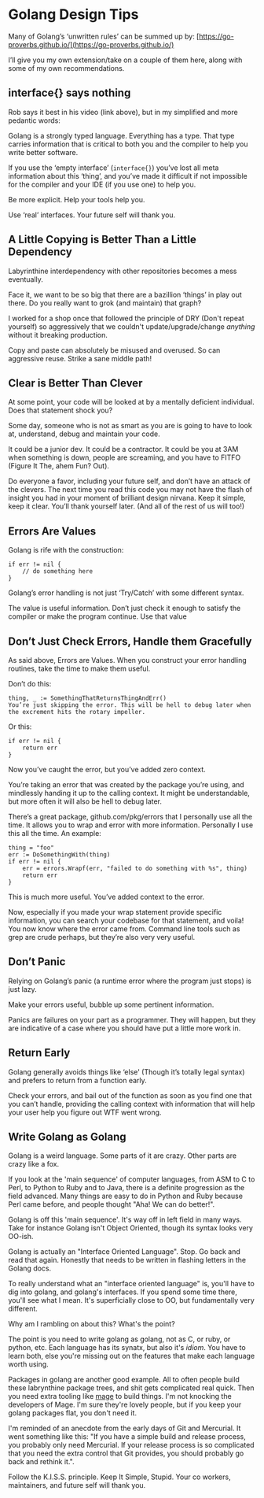 # Golang Design Tips
Many of Golang’s ‘unwritten rules’ can be summed up by: [https://go-proverbs.github.io/](https://go-proverbs.github.io/)

I’ll give you my own extension/take on a couple of them here, along with some of my own recommendations.

## interface{} says nothing
Rob says it best in his video (link above), but in my simplified and more pedantic words:

Golang is a strongly typed language. Everything has a type. That type carries information that is critical to both you and the compiler to help you write better software.

If you use the ‘empty interface’ (`interface{}`) you’ve lost all meta information about this ‘thing’, and you’ve made it difficult if not impossible for the compiler and your IDE (if you use one) to help you.

Be more explicit. Help your tools help you.

Use ‘real’ interfaces. Your future self will thank you.

## A Little Copying is Better Than a Little Dependency

Labyrinthine interdependency with other repositories becomes a mess eventually.

Face it, we want to be so big that there are a bazillion ‘things’ in play out there. Do you really want to grok (and maintain) that graph?

I worked for a shop once that followed the principle of DRY (Don't repeat yourself) so aggressively that we couldn't update/upgrade/change _anything_ without it breaking production.

Copy and paste can absolutely be misused and overused. So can aggressive reuse. Strike a sane middle path!

## Clear is Better Than Clever

At some point, your code will be looked at by a mentally deficient individual. Does that statement shock you?

Some day, someone who is not as smart as you are is going to have to look at, understand, debug and maintain your code.

It could be a junior dev. It could be a contractor. It could be you at 3AM when something is down, people are screaming, and you have to FITFO (Figure It The, ahem Fun? Out).

Do everyone a favor, including your future self, and don’t have an attack of the clevers. The next time you read this code you may not have the flash of insight you had in your moment of brilliant design nirvana. Keep it simple, keep it clear. You’ll thank yourself later. (And all of the rest of us will too!)

## Errors Are Values

Golang is rife with the construction:

    if err != nil {
        // do something here
    }

Golang’s error handling is not just ‘Try/Catch’ with some different syntax.

The value is useful information. Don’t just check it enough to satisfy the compiler or make the program continue. Use that value

## Don’t Just Check Errors, Handle them Gracefully

As said above, Errors are Values. When you construct your error handling routines, take the time to make them useful.

Don’t do this:

    thing, _ := SomethingThatReturnsThingAndErr()
    You’re just skipping the error. This will be hell to debug later when the excrement hits the rotary impeller.

Or this:

    if err != nil {
        return err
    }

Now you’ve caught the error, but you’ve added zero context.

You’re taking an error that was created by the package you’re using, and mindlessly handing it up to the calling context. It might be understandable, but more often it will also be hell to debug later.

There’s a great package, github.com/pkg/errors that I personally use all the time. It allows you to wrap and error with more information. Personally I use this all the time. An example:

    thing = "foo"
    err := DoSomethingWith(thing)
    if err != nil {
        err = errors.Wrapf(err, "failed to do something with %s", thing)
        return err
    }

This is much more useful. You’ve added context to the error.

Now, especially if you made your wrap statement provide specific information, you can search your codebase for that statement, and voila! You now know where the error came from. Command line tools such as grep are crude perhaps, but they’re also very very useful.

## Don’t Panic

Relying on Golang’s panic (a runtime error where the program just stops) is just lazy.

Make your errors useful, bubble up some pertinent information.

Panics are failures on your part as a programmer. They will happen, but they are indicative of a case where you should have put a little more work in.

## Return Early

Golang generally avoids things like ‘else' (Though it’s totally legal syntax) and prefers to return from a function early.

Check your errors, and bail out of the function as soon as you find one that you can’t handle, providing the calling context with information that will help your user help you figure out WTF went wrong.

## Write Golang as Golang

Golang is a weird language.  Some parts of it are crazy.  Other parts are crazy like a fox.

If you look at the 'main sequence' of computer languages, from ASM to C to Perl, to Python to Ruby and to Java, there is a definite progression as the field advanced. Many things are easy to do in Python and Ruby because Perl came before, and people thought "Aha!  We can do better!".

Golang is off this 'main sequence'.  It's way off in left field in many ways. Take for instance Golang isn't Object Oriented, though its syntax looks very OO-ish.  

Golang is actually an "Interface Oriented Language".  Stop.  Go back and read that again.  Honestly that needs to be written in flashing letters in the Golang docs.

To really understand what an "interface oriented language" is, you'll have to dig into golang, and golang's interfaces.  If you spend some time there, you'll see what I mean.  It's superficially close to OO, but fundamentally very different.

Why am I rambling on about this?  What's the point?

The point is you need to write golang as golang, not as C, or ruby, or python, etc.  Each language has its synatx, but also it's _idiom_.  You have to learn both, else you're missing out on the features that make each language worth using.

Packages in golang are another good example.  All to often people build these labrynthine package trees, and shit gets complicated real quick.  Then you need extra tooling like [mage](https://magefile.org/) to build things. I'm not knocking the developers of Mage.  I'm sure they're lovely people, but if you keep your golang packages flat, you don't need it.  

I'm reminded of an anecdote from the early days of Git and Mercurial.  It went something like this:  "If you have a simple build and release process, you probably only need Mercurial.  If your release process is so complicated that you need the extra control that Git provides, you should probably go back and rethink it.".

Follow the K.I.S.S. principle.  Keep It Simple, Stupid.  Your co workers, maintainers, and future self will thank you.



